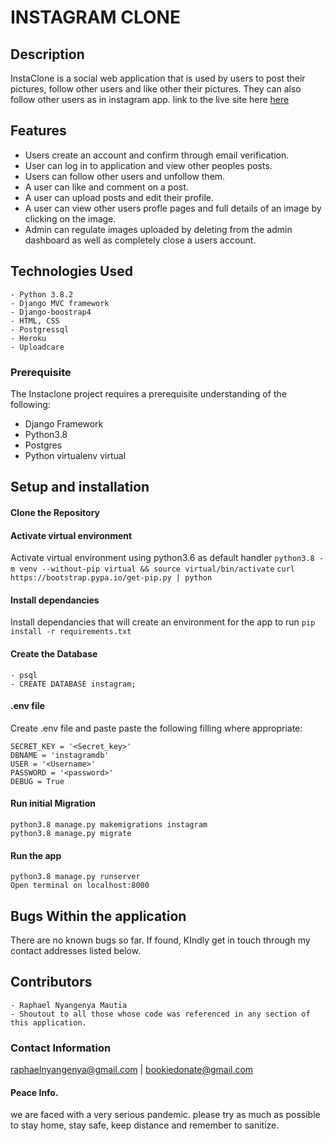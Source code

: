 # INSTAGRAM CLONE
## Description

InstaClone is a social  web application that is used by users to post their pictures, follow other users and like other their pictures. They can also follow other users as in instagram app. link to the live site here [here]()


## Features
- Users create an account and confirm through email verification.
- User can log in to application and view other peoples posts.
- Users can follow other users and unfollow them.
- A user can like and comment on a post.
- A user can upload posts and edit their profile.
- A user can view other users profle pages and full details of an image by clicking on the image.
- Admin can regulate images uploaded by deleting from the admin dashboard as well as completely close a users account.



## Technologies Used
    - Python 3.8.2
    - Django MVC framework
    - Django-boostrap4
    - HTML, CSS 
    - Postgressql
    - Heroku
    - Uploadcare

### Prerequisite
The Instaclone project requires a prerequisite understanding of the following:
- Django Framework
- Python3.8
- Postgres
- Python virtualenv virtual

## Setup and installation

#### Clone the Repository
####  Activate virtual environment
Activate virtual environment using python3.6 as default handler
    `python3.8 -m venv --without-pip virtual && source virtual/bin/activate`
    `curl https://bootstrap.pypa.io/get-pip.py | python`
####  Install dependancies
Install dependancies that will create an environment for the app to run `pip install -r requirements.txt`
####  Create the Database
    - psql
    - CREATE DATABASE instagram;
####  .env file
Create .env file and paste paste the following filling where appropriate:

    SECRET_KEY = '<Secret_key>'
    DBNAME = 'instagramdb'
    USER = '<Username>'
    PASSWORD = '<password>'
    DEBUG = True
#### Run initial Migration
    python3.8 manage.py makemigrations instagram
    python3.8 manage.py migrate
#### Run the app
    python3.8 manage.py runserver
    Open terminal on localhost:8000

## Bugs Within the application
There are no known bugs so far. If found, KIndly get in touch through my contact addresses listed below.

## Contributors
    - Raphael Nyangenya Mautia
    - Shoutout to all those whose code was referenced in any section of this application. 

### Contact Information
raphaelnyangenya@gmail.com | bookiedonate@gmail.com

#### Peace Info. 
we are faced with a very serious pandemic. please try as much as possible to stay home, stay safe, keep distance and remember to sanitize. 
